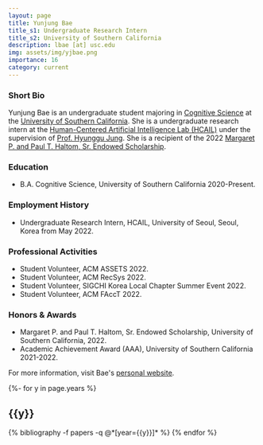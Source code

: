 ```yaml
---
layout: page
title: Yunjung Bae
title_s1: Undergraduate Research Intern
title_s2: University of Southern California
description: lbae [at] usc.edu
img: assets/img/yjbae.png
importance: 16
category: current
---
```


### Short Bio
<p>Yunjung Bae is an undergraduate student majoring in <a href="https://dornsife.usc.edu/cognitive-science">Cognitive Science</a> at the <a href="https://www.usc.edu/">University of Southern California</a>. She is a undergraduate research intern at the <a href="http://hcail.github.io">Human-Centered Artificial Intelligence Lab (HCAIL)</a> under the supervision of <a href="http://hyunggujung.com">Prof. Hyunggu Jung</a>. She is a recipient of the 2022 <a href="https://dornsife.usc.edu/scholarship-descriptions/#haltom">Margaret P. and Paul T. Haltom, Sr. Endowed Scholarship</a>.</p>

### Education
<ul>
<li>B.A. Cognitive Science, University of Southern California 2020-Present.
</li>
</ul>

### Employment History
<ul>
<li>Undergraduate Research Intern, HCAIL, University of Seoul, Seoul, Korea from May 2022.
</li>
</ul>

### Professional Activities
<ul>
<li>Student Volunteer, ACM ASSETS 2022.
</li>
<li>Student Volunteer, ACM RecSys 2022.
</li>
<li>Student Volunteer, SIGCHI Korea Local Chapter Summer Event 2022.
</li>
<li>Student Volunteer, ACM FAccT 2022.
</li>
</ul>

### Honors & Awards
<ul>
<li>Margaret P. and Paul T. Haltom, Sr. Endowed Scholarship, University of Southern California, 2022.
</li>
<li>Academic Achievement Award (AAA), University of Southern California 2021-2022.
</li>
</ul>

For more information, visit Bae's [personal website](https://yunjung-bae.github.io/).

<!-- _pages/publications.md -->
<div class="publications">

{%- for y in page.years %}
  <h2 class="year">{{y}}</h2>
  {% bibliography -f papers -q @*[year={{y}}]* %}
{% endfor %}

</div>
